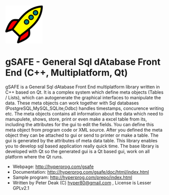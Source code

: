 ![gSAFE Logo](https://raw.githubusercontent.com/hyper-prog/gsafe/master/PIXMAPS/gsafe.png)

gSAFE - General Sql dAtabase Front End (C++, Multiplatform, Qt)
==============================================================

gSAFE is a General Sql dAtabase Front End multiplatform library written in C++ based on Qt. 
It is a complex system which define meta objects (Tables / Lists), 
which can autogenerate the graphical interfaces to manipulate the data. 
These meta objects can work together with Sql databases (PostgreSQL,MySQL,SQLite,Odbc) handles timestamps,
concurence writing etc. 
The meta objects contains all information about the data which need to manupulete, shows, store,
print or even make a excel table from its, including the attributes for the gui to edit the fields.
You can define this meta object from program code or XML source.
After you defined the meta object they can be attached to gui or send to printer or make a table.
The gui is generated by the attributes of meta data table.
This library enables you to develop sql based application really quick time.
The base library is developed with Qt so the generated gui is a Qt based gui,
work on all platform where the Qt runs. 

- Webpage:            http://hyperprog.com/gsafe
- Documentation:      http://hyperprog.com/gsafe/doc/html/index.html
- Sample program:     http://hyperprog.com/prepo/index.html
- Written by Peter Deak (C) hyper80@gmail.com , License is Lesser GPLv2.1